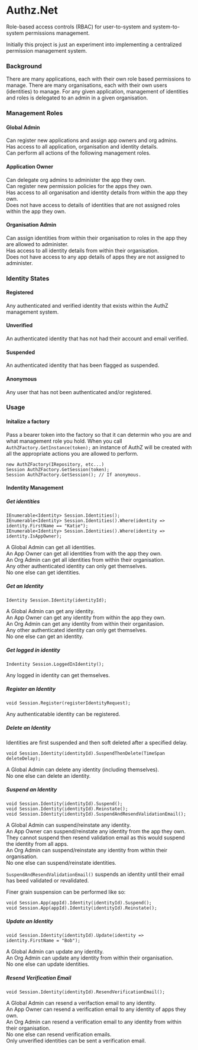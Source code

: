 # Authz.Net
Role-based access controls (RBAC) for user-to-system and system-to-system permissions management.

Initially this project is just an experiment into implementing a centralized permission management system.

### Background
There are many applications, each with their own role based permissions to manage.  There are many organisations, each with their own users (identities) to manage.  For any given application, management of identities and roles is delegated to an admin in a given organisation.

### Management Roles
#### Global Admin 
Can register new applications and assign app owners and org admins.\
Has access to all application, organisation and identity details.\
Can perform all actions of the following management roles.

#### Application Owner
Can delegate org admins to administer the app they own.\
Can register new permission policies for the apps they own.\
Has access to all organisation and identity details from within the app they own.\
Does not have access to details of identities that are not assigned roles within the app they own.

#### Organisation Admin
Can assign identities from within their organisation to roles in the app they are allowed to administer.\
Has access to all identity details from within their organisation.\
Does not have access to any app details of apps they are not assigned to administer.

### Identity States
#### Registered
Any authenticated and verified identity that exists within the AuthZ management system.

#### Unverified
An authenticated identity that has not had their account and email verified.

#### Suspended
An authenticated identity that has been flagged as suspended.

#### Anonymous
Any user that has not been authenticated and/or registered.

### Usage
#### Initalize a factory
Pass a bearer token into the factory so that it can determin who you are and what management role you hold.  When you call ```AuthZFactory.GetInstance(token);``` an instance of AuthZ will be created with all the appropriate actions you are allowed to perform.
```
new AuthZFactory(IRepository, etc...)
Session AuthZFactory.GetSession(token);
Session AuthZFactory.GetSession(); // If anonymous.
```

#### Indentity Management
##### Get identities
```
IEnumerable<Identity> Session.Identities();
IEnumerable<Identity> Session.Identities().Where(identity => identity.FirstName == "Katie");
IEnumerable<Identity> Session.Identities().Where(identity => identity.IsAppOwner);
```
A Global Admin can get all identities.\
An App Owner can get all identities from with the app they own.\
An Org Admin can get all identities from within their organisation.\
Any other authenticated identity can only get themselves.\
No one else can get identities.

##### Get an Identity
```
Identity Session.Identity(identityId);
```
A Global Admin can get any identity.\
An App Owner can get any identity from within the app they own.\
An Org Admin can get any identity from within their organitasion.\
Any other authenticated identity can only get themselves.\
No one else can get an identity.

##### Get logged in identity
```
Indentity Session.LoggedInIdentity();
```
Any logged in identity can get themselves.

##### Register an Identity
```
void Session.Register(registerIdentityRequest);
```
Any authenticatable identity can be registered.

##### Delete an Identity
Identities are first suspended and then soft deleted after a specified delay.
```
void Session.Identity(identityId).SuspendThenDelete(TimeSpan deleteDelay);
```
A Global Admin can delete any identity (including themselves).\
No one else can delete an identity.

##### Suspend an Identity
```
void Session.Identity(identityId).Suspend();
void Session.Identity(identityId).Reinstate();
void Session.Identity(identityId).SuspendAndResendValidationEmail();
```
A Global Admin can suspend/reinstate any identity.\
An App Owner can suspend/reinstate any identity from the app they own.  They cannot suspend then resend validation email as this would suspend the identity from all apps.\
An Org Admin can suspend/reinstate any identity from within their organisation.\
No one else can suspend/reinstate identities.

```SuspendAndResendValidationEmail()``` suspends an identity until their email has beed validated or revalidated.

Finer grain suspension can be performed like so:
```
void Session.App(appId).Identity(identityId).Suspend();
void Session.App(appId).Identity(identityId).Reinstate();
```

##### Update an Identity
```
void Session.Identity(identityId).Update(identity => identity.FirstName = "Bob");
```
A Global Admin can update any identity.\
An Org Admin can update any identity from within their organisation.\
No one else can update identities.

##### Resend Verification Email
```
void Session.Identity(identityId).ResendVerificationEmail();
```
A Global Admin can resend a verifaction email to any identity.\
An App Owner can resend a verification email to any identity of apps they own.\
An Org Admin can resend a verification email to any identity from within their organisation.\
No one else can resend verification emails.\
Only unverified identities can be sent a verification email.
